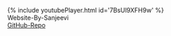 {% include youtubePlayer.html id='7BsUl9XFH9w' %}<br>Website-By-Sanjeevi <br> <a href='https://github.com/SSanjeevi/videos'>GitHub-Repo</a>